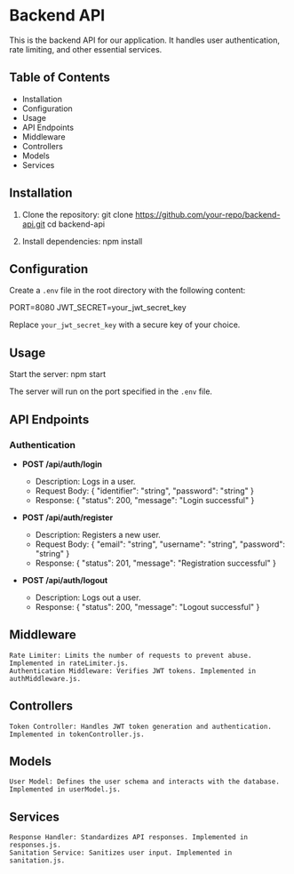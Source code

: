 # Backend API

This is the backend API for our application. It handles user authentication, rate limiting, and other essential services.

## Table of Contents

- Installation
- Configuration
- Usage
- API Endpoints
- Middleware
- Controllers
- Models
- Services

## Installation

1. Clone the repository:
    git clone https://github.com/your-repo/backend-api.git
    cd backend-api

2. Install dependencies:
    npm install

## Configuration

Create a `.env` file in the root directory with the following content:

PORT=8080
JWT_SECRET=your_jwt_secret_key

Replace `your_jwt_secret_key` with a secure key of your choice.

## Usage

Start the server:
npm start

The server will run on the port specified in the `.env` file.

## API Endpoints

### Authentication

- **POST /api/auth/login**
  - Description: Logs in a user.
  - Request Body:
    {
      "identifier": "string",
      "password": "string"
    }
  - Response:
    {
      "status": 200,
      "message": "Login successful"
    }

- **POST /api/auth/register**
  - Description: Registers a new user.
  - Request Body:
    {
      "email": "string",
      "username": "string",
      "password": "string"
    }
  - Response:
    {
      "status": 201,
      "message": "Registration successful"
    }

- **POST /api/auth/logout**
  - Description: Logs out a user.
  - Response:
    {
      "status": 200,
      "message": "Logout successful"
    }

## Middleware
    Rate Limiter: Limits the number of requests to prevent abuse. Implemented in rateLimiter.js.
    Authentication Middleware: Verifies JWT tokens. Implemented in authMiddleware.js.

## Controllers
    Token Controller: Handles JWT token generation and authentication. Implemented in tokenController.js.

## Models
    User Model: Defines the user schema and interacts with the database. Implemented in userModel.js.

## Services
    Response Handler: Standardizes API responses. Implemented in responses.js.
    Sanitation Service: Sanitizes user input. Implemented in sanitation.js.